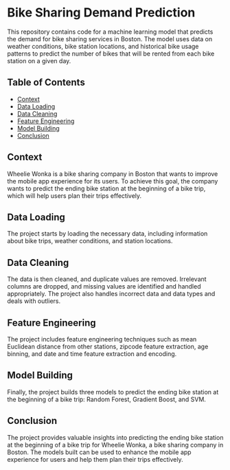 # Bike Sharing Demand Prediction
This repository contains code for a machine learning model that predicts the demand for bike sharing services in Boston. The model uses data on weather conditions, bike station locations, and historical bike usage patterns to predict the number of bikes that will be rented from each bike station on a given day.

## Table of Contents
- [Context](#context)
- [Data Loading](#data-loading)
- [Data Cleaning](#data-cleaning)
- [Feature Engineering](#feature-engineering)
- [Model Building](#model-building)
- [Conclusion](#conclusion)

## Context
Wheelie Wonka is a bike sharing company in Boston that wants to improve the mobile app experience for its users. To achieve this goal, the company wants to predict the ending bike station at the beginning of a bike trip, which will help users plan their trips effectively.

## Data Loading
The project starts by loading the necessary data, including information about bike trips, weather conditions, and station locations.

## Data Cleaning
The data is then cleaned, and duplicate values are removed. Irrelevant columns are dropped, and missing values are identified and handled appropriately. The project also handles incorrect data and data types and deals with outliers.

## Feature Engineering
The project includes feature engineering techniques such as mean Euclidean distance from other stations, zipcode feature extraction, age binning, and date and time feature extraction and encoding.

## Model Building
Finally, the project builds three models to predict the ending bike station at the beginning of a bike trip: Random Forest, Gradient Boost, and SVM.

## Conclusion
The project provides valuable insights into predicting the ending bike station at the beginning of a bike trip for Wheelie Wonka, a bike sharing company in Boston. The models built can be used to enhance the mobile app experience for users and help them plan their trips effectively.
